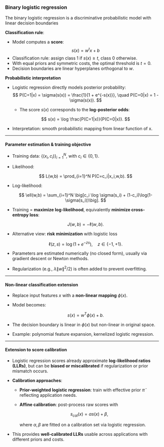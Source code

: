 ### Binary logistic regression

The binary logistic regression is a discriminative probabilistic model with linear decision boundaries

**Classification rule**:
- Model computes a **score**:
  $$
  s(x)=w^tx+b 
  $$
- Classification rule: assign class 1 if $s(x)\ge t$, class 0 otherwise.
- With equal priors and symmetric costs, the optimal threshold is $t=0$.
- Decision boundaries are linear hyperplanes orthogonal to $w$.

**Probabilistic interpretation** 
- Logistic regression directly models posterior probability:
  $$
  P(C=1|x) = \sigma(s(x)) = \frac{1}{1 + e^{-s(x)}}, \quad
  P(C=0|x) = 1 - \sigma(s(x)).
  $$
  * The score $s(x)$ corresponds to the **log-posterior odds**:

  $$
  s(x) = \log \frac{P(C=1|x)}{P(C=0|x)}.
  $$
* Interpretation: smooth probabilistic mapping from linear function of x.

---

#### **Parameter estimation & training objective**

* Training data: $\{(x_i, c_i)\}_{i=1}^N$, with $c_i \in \{0,1\}$.
* Likelihood:

  $$
  L(w,b) = \prod_{i=1}^N P(C=c_i|x_i,w,b).
  $$
* Log-likelihood:

  $$
  \ell(w,b) = \sum_{i=1}^N \big[c_i \log \sigma(s_i) + (1-c_i)\log(1-\sigma(s_i))\big].
  $$
* Training = **maximize log-likelihood**, equivalently **minimize cross-entropy loss**:

  $$
  J(w,b) = -\ell(w,b).
  $$
* Alternative view: **risk minimization** with logistic loss

  $$
  \ell(z,s) = \log(1 + e^{-z s}), \quad z \in \{-1,+1\}.
  $$
* Parameters are estimated numerically (no closed form), usually via gradient descent or Newton methods.
* Regularization (e.g., $\lambda \|w\|^2/2$) is often added to prevent overfitting.

---

#### **Non-linear classification extension**

* Replace input features $x$ with a **non-linear mapping** $\phi(x)$.
* Model becomes:

  $$
  s(x) = w^T \phi(x) + b.
  $$
* The decision boundary is linear in $\phi(x)$ but non-linear in original space.
* Example: polynomial feature expansion, kernelized logistic regression.

---

#### **Extension to score calibration**

* Logistic regression scores already approximate **log-likelihood ratios (LLRs)**, but can be **biased or miscalibrated** if regularization or prior mismatch occurs.
* **Calibration approaches**:

  * **Prior-weighted logistic regression**: train with effective prior $\tilde{\pi}$ reflecting application needs.
  * **Affine calibration**: post-process raw scores with

    $$
    s_{cal}(x) = \alpha s(x) + \beta,
    $$

    where $\alpha,\beta$ are fitted on a calibration set via logistic regression.
* This provides **well-calibrated LLRs** usable across applications with different priors and costs.
